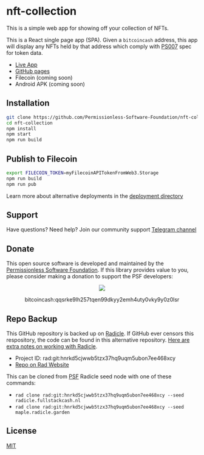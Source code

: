 # nft-collection

This is a simple web app for showing off your collection of NFTs.

This is a React single page app (SPA). Given a `bitcoincash` address, this app will display any NFTs held by that address which comply with [PS007](https://github.com/Permissionless-Software-Foundation/specifications/blob/master/ps007-token-data-schema.md) spec for token data.

- [Live App](https://nft-collector.fullstack.cash/)
- [GitHub pages](https://permissionless-software-foundation.github.io/nft-collection/)
- Filecoin (coming soon)
- Android APK (coming soon)

## Installation
```bash
git clone https://github.com/Permissionless-Software-Foundation/nft-collection
cd nft-collection
npm install
npm start
npm run build
```

## Publish to Filecoin
```bash
export FILECOIN_TOKEN=myFilecoinAPITokenFromWeb3.Storage
npm run build
npm run pub
```

Learn more about alternative deployments in the [deployment directory](./deploy)

## Support

Have questions? Need help? Join our community support
[Telegram channel](https://t.me/bch_js_toolkit)

## Donate

This open source software is developed and maintained by the [Permissionless Software Foundation](https://psfoundation.cash). If this library provides value to you, please consider making a donation to support the PSF developers:

<div align="center">
<img src="./img/donation-qr.png" />
<p>bitcoincash:qqsrke9lh257tqen99dkyy2emh4uty0vky9y0z0lsr</p>
</div>

## Repo Backup
This GitHub repository is backed up on [Radicle](https://radicle.network/get-started.html). If GitHub ever censors this respository, the code can be found in this alternative repository. [Here are extra notes on working with Radicle](https://christroutner.github.io/trouts-blog/docs/censorship/radicle).

- Project ID: rad:git:hnrkd5cjwwb5tzx37hq9uqm5ubon7ee468xcy
- [Repo on Rad Website](https://app.radicle.network/seeds/maple.radicle.garden/rad:git:hnrkd5cjwwb5tzx37hq9uqm5ubon7ee468xcy/remotes/hyyycncbn9qzqmobnhjq9rry6t4mbjiadzjoyhaknzxjcz3cxkpfpc)

This can be cloned from [PSF](https://psfoundation.info) Radicle seed node with one of these commands:
- `rad clone rad:git:hnrkd5cjwwb5tzx37hq9uqm5ubon7ee468xcy --seed radicle.fullstackcash.nl`
- `rad clone rad:git:hnrkd5cjwwb5tzx37hq9uqm5ubon7ee468xcy --seed maple.radicle.garden`

## License
[MIT](./LICENSE.md)
